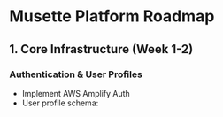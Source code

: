# Musette Platform Roadmap

## 1. Core Infrastructure (Week 1-2)

### Authentication & User Profiles
- Implement AWS Amplify Auth
- User profile schema: 